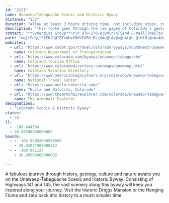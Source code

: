 ```yaml
---
id: "2121"
name: Unaweep/Tabeguache Scenic and Historic Byway
distance: "133"
duration: "Allow at least 3 hours driving time, not including stops, to travel the entire route."
description: "This route goes through the raw pages of Colorado's geologic diary. It travels from the vivid desert \"redbeds\" of the high Dolores River Canyon, through the high plains at the foot of the San Juan Range, then back down into mountain canyons."
contact: "**Synergist Group**\r\n 970-270-8394\r\n[Send E-mail](mailto:cat@synergistgroup.com )\r\n"
path: "wg}lFdq{tSfEhJh@lBTrAHxDMdVFdBV~B\\dAn@lAv@x@pAt@n_@tNlB|@nArAb@x@nC~HzAfD`AlBlF|Hx@xA~@bD^f@r@j@r@RX@xC_@bBD~AV|B`AhBxAlBlGDh@@tAy@lEEfAH|@Nd@x@~@x@f@vHfDlAz@n@~@bExJrAlClBx@bAFxC[n@?hBd@pBfA|Ad@nHQxCBtALrKxCzAXpFy@h@Cn@Jt@h@`GhGbDjCvClBlHfD|AX~E^l@P~A`Ax@~@bS|Zz@fAx@j@bKrChFr@`FRfIEjAPhKnDxA\\t@?rE]v@H~Ax@|DtFbCdCnCrB`CnAhCbAfD~@t_@zHz@^pJxGvBx@bBZhAJhGKrNmB~AEbA@z_@pErBx@fNfMv@X|b@zHjBdB|EhI~@dAbAp@|Bf@zFl@|AXpCfA|FpCvHrC|AlAvA|BvBdHf@hA`@l@pBjBnGnCtDx@hAJjOVrFItJmAbCExAPvErAhElBtJdDt@d@rBnB|FlE~M`QvJ`GbXfOpElCpE`Dp@PxALvFB`BZ~Ax@~CfC~I~HnAfBh@dApAxD`@fCPxBJtINdCd@tCt@lB`A|AnEzEnClAbBd@h@`@tAhBzGzKl@lAhAtD`I`YbEnJ^l@r@|@`@XpEhBlFdDfHfGt@v@v@rAX~@v@|E|@vBb@`BnA`NZlHKbLOxAOrAUbAcAbCu@jAiH`I_F`Ia@dAkE|OO|D?`DJhCRbAvD`JhGvJ~AdJ\\x@rAjBjCbBjFpCn@PpIz@~Bl@~BdAtDrClEhHnCjH`D~ErArA~BtAtI~BnD~AfExCzIzHvG`IlDfF|HrNlCnF~B~EfEtLhArDxCjLl@xAxCvE`JjMbB|ChAxCdAhE`InYlB`GrBzCbIdKbArDZfCbB|Xb@bErDlN`Xp`AxAlD~AvBtMhJv@r@nAlClFlPr@hAnAxAfGpDnBfBl@~@|EfM|FbN`AxCXxAhB~T|BlOr@pCfHxQtAlEfXrfAlAhCvArBtB`CnCnDvBpDrBlEbAnDn@|DrAnONdCInJkG|tA[rEmD|XM`FFxCX~BhAdDdA|A~C~Cr@bAr@zAn@xC|AvLbA|FjLtb@hAlGj@~HxA~XXxB^jArAxBpJ|L`bAhxAxO`VzGhPbCnIdBpDfB`CrCrCnYv\\|AhA~@d@|E~@l@Vb@TP\\d@rAP`KGx@[rB}@lCgMnViA~Bo@bBgA~EwGvc@a@`BiA~BsAxAmDtB_OpHmBzAiBdC_BxDmVpy@cC`Jo@lE_@`F_Mf}BGnGDlCj@nHtAfNFv@OzBc@vB}EvMyF`QwEpQwAfHkCnPi[zxB_A`Ie@nHGpGFhFlAbYp@hSXnFh@rDx@hD~@bCxApCfItJb@~@r@~BRfBD`B?jAk@lPVnBhAdC~EnFnC~FtBtChBhDtC|ILp@?zEF~@f@zBpFfMhArEjAxGtEvMxAlDxBvCbE|CbC|BpOnQ`CzB~A|@|Bl@jFf@l@LhLbEnCrA`FrE|Ax@dC^xNUnABhALlBx@rA|@lGhFv@d@~FdBtB`AvDrAvBl@d@BlAEfHwAhCGlIVvBExAYnAm@xAkAbCsCxAsAlA_AjAe@`B_@fLmA|EWbCa@pGsCnAWxAG`GRrIaAfCIvAb@fAfAlMdZ~@rCn@rCJvAGlBMr@oBxGi@zC?xCDjA^bCXn@NRrBtAh@rAVvD`@nDZ|AfAlCrBnCtU`YdJvQxQb`@xFbLbBjB~I|FtBrBfFpJzIrQnAvBjIhJrEdGhPvWdB~BnAhA`CnAjHnBdAd@jC~ApAzA~AjCjIvSxAdDfPbTjF|KfFjG\\j@h@~A~AvCzH~IhAdBxAtC~@dCfKv]\\`BTlBNdIXzCd@xBlAjDpLfVx@n@n@Hh@G~@s@fHyLlBiCb@YrBk@xFm@bCs@bBcArB{BdZkd@tAeC~@oCvGe\\~A}Dz@oA~JoMpCyCrIeFzW}TdCaBlA]lAMxA@dPvChDP|BWxBg@jKmF|Ai@nBMz@DvAXhO~GjC`@fBG|A_@zAs@b@_@nHmHdBkAdA_@lBe@rHy@zFaAvWkDdDgAvCsBlg@mh@rA{@jBw@bCg@vCE|EDfCWxCgAxL{HnCcA~B_@hAAfKd@vBDbBK|Ck@vViHdAe@bBeAz@yAn@sB^mDrAiQ\\_DZaBVq@t@mAt@}@|Au@hAW|AA|G^`m@lFfD@xE_@fZgFxEsA|Am@p{@yg@bAk@vDmArH_BxRiClOmEpCe@bb@^zEkAjCgBvDmEhDeFrDmEdN{QhBoEvCiPdAyCnM{UlAgBhBeBt@a@fEaB~d@kNvAy@~@{@pImNbBmA`Ag@dAW`AExBH|AXx@`@`NhLbAj@hARjADfAMxCw@fEuAfCyBt@qA~@gCfHeU|AkDn@_At@y@pBmAtEsApCeA~AgAzG{F~@o@rA_@~ACtAN|Ar@f@b@jRlXlDlExC~B|Aj@lIdBxBFlAQx@UhBeAhBmBh@mAr@eChBgJ~@mBxAeAr@SnAWrATbA^~@|@fLnV|DxH|AjBlBlA`AXfCRlCWrCyAvJ}JtAgAvAq@tKuDtCeC|AmClCgI~JiUt@_DdAcK`@yA`@_Ab@_@nAm@jAOf@BdMzEtBd@bBJnD_@lAe@rAy@lAeAhAaBxAsEh@yED{AWwDyCwNIyARmBd@cAp@g@nAe@~@GhANhAx@h@dArL|XjBrD~@lA|B|A|Bd@zDLfAEjIeA~Cm@fFaBzFwB~A{@bA_AdB_Cp@yAfAsEbDiTvAmMXeOd@sC~@wBhAyAfBeAtAUx@CbD\\jIzAtA~@lA|BZrB?lAaA|PM~GHzHX`JZfDZ~A`BbFl@z@f@f@|@d@fEzAlDr@nEPvAPlC~@dAh@dNpKrBt@hAJlAC~B{@n@k@dAaBh@eBVsCCqA_@aCe@gAqFaI]s@Qy@i@iQJ_FE_DIy@U{@}@sBy@qAiBqBgBaAiFaB_Bq@oBmBiAgCo@}Ck@oFMmBCuDXaJTeC\\eB~@gDh@_BhA_BzA{ApAq@xA[bBIxBP`@LnMxGfBZrBIp@_@vBwBfE{E`IaKhB{Dn@eCXmEIgEu@sDw@sB}G{LyBkDoDuD}@sAwCwF{B{EwAiDUcA]{CB}At@cNb@uETeAb@gAfB}Bl@i@|Aq@fDgAbDUx@DxAXrAj@xAvAh@fA~CfJfClJjAlClBlC|BlBrCvArC|@dBPvAMfKmCvAq@JSr@]jAaA|AmBrF_JvFiKvCaGx@_A~AaA`JwDrAeAhOsPnBeCbAgBz@cCn@uC\\_CFuBkAwd@HkANy@f@yAvAaBn@e@pCy@`BQjBVt@XpBdBdI`KpB~AfCr@zBDn@KjBm@z@k@hd@i`@tJ}GxDmEf@Yj@QjGgAnHe@f@RxArAbAp@xB^xElBpB^vLrAxBGzIcApBu@zBkBb@w@rFqQJkBG{@Oy@cA_CE_@CgARqANUb@]nCy@zA{CvAkAtAa@lE}@`Bg@xG{DhC{@jCYdTg@|RLrAHrElAbCDhBc@rAs@jA{Ab@y@j@_CVeBD{AE_Ai@{CmAeCqN{Sa@aAUk@QsAqEc[aAgDkFiOi@_CKaACqANyDvDoTjA{EzH_UXqANyC?aAOeAcBsGYqBAgARsFM}HLsPCmBO{AY}BmA}Du@_BsBwCUgA?yCrC}Ld@qGbDuLXsANuB?i@UcBmCyIg@eC?gCXmBf@mB^s@pGaKlHgMxBmDlAwAxA_At@s@bCcFjNaL`HgGvHsHtH{J~@}@rBu@fGy@fCy@x@w@lA_B`EiGhAgCxAuGn@}AfGoG|Ac@|CJ^Ep@_@NUdJc^`JuU\\uAhByLhB}GdL}X~CgHr@eA~AwAxQcKlFqB`EoA|Gk@rAYx@]dAu@xB{C~@eB`AqCZeBN}AXeHr@kDn@{AbEmFbBqBbAm@nCa@pEE|Cd@nBfAhFxDtCxAbGdBjAL|AArAW|BaAtNeK~AaA~@]|@SdCYvJJrAEpA_@fLsFfI{G|BmDhAaDbAyEx@kCn@sAhBmCdAaArBkAfF_CdKwKrAkCrBeI`@}@lGwHhFmDz@oA|E_LbAgB`PaS|A{B`l@o_AnD{EzHsJvEgFxDyCfDmBpH{ArIg@vCe@x@YdAq@pD{ClAk@nd@mKbE_BlDmBbHyFfD}Bv}Aq}@lGwE~CmCfS{SbDcEn@qAx@eC|C_P|@sFJyEOgCcCiM]}BEaEDeC|@oJDgCKmCy@_GSgCBgAf@qG\\yAfLyWn@cAp@o@dAq@vC_BdAYnAAb@FbDjAx@D|AOxCg@nA@pEh@~@?vY_Fn@AlDRrEfBzA^jCPfEFx@EbBa@pKkFnBgAbCsBlH_Cp@m@^s@nCgL~@eBlB_A|EsAhAe@lAoAbDeF~BaCh@_ApCoH`@sCXoPEwEYgBYoF?_LZoCh@kAfAs@hAInQdBxBKdB[rAk@jCyAx@m@x@}@nAiBlCyE|G_JlCsErEiKhB{EfD{Jt@wDnC_VHqAW}JFwCfB}TpBk[`A}HnCgQlCgI|BgJtDqQ\\cCN{FiBkVoAsGYy@mA_CeJ{LkAsBcBcF_@wBE{@d@gEB}@OsBWs@eFyJa@{@[aBIoCp@oFtFqSReAJsBOaDy@yCmKuZc@aB_@yD?sFNaB@mAKgCy@oByBmDi@oAoBuKSkCK{FMkAUaAk@cA}CyCaBuB]y@q@gC_CuNmAyFo@sEEsEd@mH|@{CtS{o@~AoE^uBE{C_@{A_ByEi@mCI_BFsDpAcS[aFi@kCsAmEsDoOo@{CYkDN{D\\eCdDuLrZs`AvCqHrA_CpE}Grm@w}@|@qArB_Cnt@{i@nBgAfAYjCYdi@CvGAhEMnCw@pBaA~BsBbSc^bBaEd@{CJkB\\uq@X{CbAwDdAaCrAqBzA_B~[{Y|AqBpAaETqAFiF?ix@HiQEkdAD{HTkDbAsC|@aBnAsAxCwAhCQp{@AbB_@jAg@lAcA~A{BhAeD\\gEvAyqE?ew@a@gx@?uk@NmCl@gCnBkEbSq[rh@c|@pEiJdBaFnAsE~Lkk@bAmC~AgBvDsBtDSx`AKlCGp@cAN{@EaF?u{@He[[}{DFcx@A_MDaDlAgJ`@_CLmBCwAUsA]aAy@kA{AaAiB_@mAJ}DrAu@Ki@k@I[O}A?gANy@bB{AlCeE^_Ah@aDXq@b@m@jBkBd@o@|D{I|BwI|@gBV{@BwAOmCb@aCn@eBrBsCPe@Bs@e@kDEaDDaG]gC?_Da@eFg@cCBwAz@yD~FcIhBwAnCcDbAkB^wAX{BHwAIaC}@aCoAmBOy@Dq@^mBbAyCbBeD`MwOlBmBbBqA|BuB|DyFhAmApRaMbA_A|@mBj@wBbAoBpGkGnMeP`KmNrDsC~By@xASfVy@vHs@lFqB~Ay@jGyBrEu@jFK`KDtMw@lCEpDaAtFmCnAyAjFgE`OsNrAaAlKuEpCwBxAmBbEmElB_BlD_A~A{@jKqLlEcErFkE`I}GfE_D|FmDrCyCd@aAzAiB~A{ArFmDfIaG|CeDrAgBzOgPbBgClBeE|GqRj@gAfDsEfEkF|ByDdDmCr@{@r@yAxB{Ij@cBpAiBrDkBt@m@\\m@n@qBx@yDx@uA^e@fBy@tCs@rAe@hA_AZm@d@eAf@_H^sArE}HrAmDj@kCfAgBxAmAxBw@|Be@hBeAt@aA`CyE~@m@xBSfEZhAMn@y@|C_Hl@mBxCoFv@cAhFiEz@mBl@sCn@mBlGgFdAcB^oBf@eAnAkBlCoBtAeDl@{Cn@eEhBsDbG_Jh@oA|@mDn@eFOgGY{FC{CReArBwEb@yCnAgWd@qEfDoPXmCFmBQoITkB\\_AxBkDx@cBzByLFeCaA}LKkCXoExGsa@|@aDdF_Kt@gCd@{Dr@kOj@wDb@_Bn@_Bh@kCCuAOkAa@aBaAoAk@gASmAKsAPeDdGe[~@eCvDoGbB_E^{A`@kCLaCEcA"
websites:
  - url: "https://www.codot.gov/travel/colorado-byways/southwest/unaweep-tabeguache"
    name: Colorado Department of Transportation
  - url: "https://www.colorado.com/byways/unaweep-tabeguache"
    name: Colorado Tourism Office
  - url: "https://www.coloradodirectory.com/maps/unaweep.html"
    name: Colorado Vacation Directory
  - url: "https://www.americanlegacytours.org/colorado/unaweep-tabegauche-road-trip/"
    name: National Travel Center
  - url: "https://www.nucla-naturita.com/"
    name: "Nucla and Naturita, Colorado"
  - url: "https://www.thearmchairexplorer.com/colorado/unaweep-tabeguache-scenic-byway.php"
    name: The Armchair Explorer
designations:
  - "Colorado Scenic & Historic Byway"
states:
  - CO
ll:
  - -108.444504
  - 38.98508800000002
bounds:
  - - -108.98092699999995
    - 38.02077900000012
  - - -108.061127
    - 38.98508800000002

---
```


A fabulous journey through history, geology, culture and nature awaits you on the Unaweep-Tabeguache Scenic and Historic Byway.  Consisting of Highways 141 and 145, the vast scenery along this byway will keep you inspired along your journey.  Visit the historic Driggs Mansion or the Hanging Flume and step back into history to a much simpler time.
